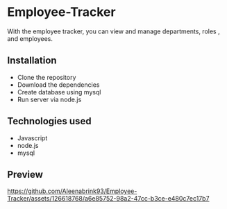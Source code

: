 # Employee-Tracker
With the employee tracker, you can view and manage departments, roles , and employees.

## Installation
- Clone the repository
- Download the dependencies
- Create database using mysql
- Run server via node.js

## Technologies used
- Javascript
- node.js
- mysql

## Preview

https://github.com/Aleenabrink93/Employee-Tracker/assets/126618768/a6e85752-98a2-47cc-b3ce-e480c7ec17b7

